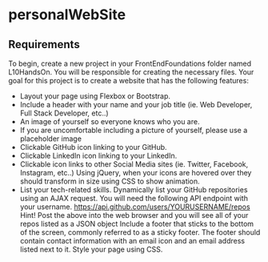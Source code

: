 # personalWebSite
## Requirements
To begin, create a new project in your FrontEndFoundations folder named L10HandsOn. You will be responsible for creating the necessary files. Your goal for this project is to create a website that has the following features:

* Layout your page using Flexbox or Bootstrap. 
* Include a header with your name and your job title (ie. Web Developer, Full Stack Developer, etc..)
* An image of yourself so everyone knows who you are.
* If you are uncomfortable including a picture of yourself, please use a placeholder image
* Clickable GitHub icon linking to your GitHub.
* Clickable LinkedIn icon linking to your LinkedIn.
* Clickable icon links to other Social Media sites (ie. Twitter, Facebook, Instagram, etc..)
Using jQuery, when your icons are hovered over they should transform in size using CSS to show animation.
* List your tech-related skills.
Dynamically list your GitHub repositories using an AJAX request.
You will need the following API endpoint with your username. https://api.github.com/users/YOURUSERNAME/repos
Hint! Post the above into the web browser and you will see all of your repos listed as a JSON object
Include a footer that sticks to the bottom of the screen, commonly referred to as a sticky footer.
The footer should contain contact information with an email icon and an email address listed next to it.
Style your page using CSS.